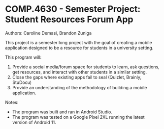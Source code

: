# COMP.4630 - Semester Project: Student Resources Forum App
Authors: Caroline Demasi, Brandon Zuniga

This project is a semester long project with the goal of creating a mobile application designed
to be a resource for students in a university setting.

This program will:
1. Provide a social media/forum space for students to learn, ask questions, get resources, and
interact with other students in a similar setting.
2. Close the gaps where existing apps fail to seal (Quizlet, Brainly, StuDocu)
3. Provide an understanding of the methodology of building a mobile application.

Notes:
* The program was built and ran in Android Studio.
* The program was tested on a Google Pixel 2XL running the latest version of Android 11.
